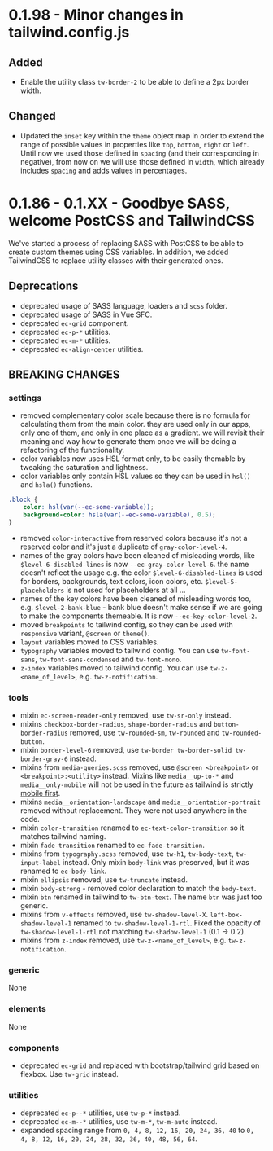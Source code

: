 # 0.1.98 - Minor changes in tailwind.config.js

## Added

* Enable the utility class `tw-border-2` to be able to define a 2px border width.

## Changed

* Updated the `inset` key within the `theme` object map in order to extend the range of possible values in properties like `top`, `bottom`, `right` or `left`. Until now we used those defined in `spacing` (and their corresponding in negative), from now on we will use those defined in `width`, which already includes `spacing` and adds values in percentages.

# 0.1.86 - 0.1.XX - Goodbye SASS, welcome PostCSS and TailwindCSS

We've started a process of replacing SASS with PostCSS to be able to create custom themes using CSS variables.
In addition, we added TailwindCSS to replace utility classes with their generated ones.

## Deprecations

* deprecated usage of SASS language, loaders and `scss` folder.
* deprecated usage of SASS in Vue SFC.
* deprecated `ec-grid` component.
* deprecated `ec-p-*` utilities.
* deprecated `ec-m-*` utilities.
* deprecated `ec-align-center` utilities.

## BREAKING CHANGES

### settings

* removed complementary color scale because there is no formula for calculating them from the main color.
they are used only in our apps, only one of them, and only in one place as a gradient. we will revisit their
meaning and way how to generate them once we will be doing a refactoring of the functionality.
* color variables now uses HSL format only, to be easily themable by tweaking the saturation and lightness.
* color variables only contain HSL values so they can be used in `hsl()` and `hsla()` functions.

```css
.block {
    color: hsl(var(--ec-some-variable));
    background-color: hsla(var(--ec-some-variable), 0.5);
}
```

* removed `color-interactive` from reserved colors because it's not a reserved color and it's just a duplicate of `gray-color-level-4`.
* names of the gray colors have been cleaned of misleading words, like `$level-6-disabled-lines` is now `--ec-gray-color-level-6`.
the name doesn't reflect the usage e.g. the color `$level-6-disabled-lines` is used for borders, backgrounds, text colors, icon colors, etc. `$level-5-placeholders` is not used for placeholders at all ...
* names of the key colors have been cleaned of misleading words too, e.g. `$level-2-bank-blue` - bank blue doesn't make sense if we are going to make the components themeable. It is now `--ec-key-color-level-2`.
* moved `breakpoints` to tailwind config, so they can be used with `responsive` variant, `@screen` or `theme()`.
* `layout` variables moved to CSS variables.
* `typography` variables moved to tailwind config. You can use `tw-font-sans`, `tw-font-sans-condensed` and `tw-font-mono`.
* `z-index` variables moved to tailwind config. You can use `tw-z-<name_of_level>`, e.g. `tw-z-notification`.

### tools

* mixin `ec-screen-reader-only` removed, use `tw-sr-only` instead.
* mixins `checkbox-border-radius`, `shape-border-radius` and `button-border-radius` removed, use `tw-rounded-sm`, `tw-rounded` and `tw-rounded-button`.
* mixin `border-level-6` removed, use `tw-border tw-border-solid tw-border-gray-6` instead.
* mixins from `media-queries.scss` removed, use `@screen <breakpoint>` or `<breakpoint>:<utility>` instead.
Mixins like `media__up-to-*` and `media__only-mobile` will not be used in the future as tailwind is strictly
[mobile first](https://tailwindcss.com/docs/responsive-design/#mobile-first).
* mixins `media__orientation-landscape` and `media__orientation-portrait` removed without replacement. They were not used anywhere in the code.
* mixin `color-transition` renamed to `ec-text-color-transition` so it matches tailwind naming.
* mixin `fade-transition` renamed to `ec-fade-transition`.
* mixins from `typography.scss` removed, use `tw-h1`, `tw-body-text`, `tw-input-label` instead.
Only mixin `body-link` was preserved, but it was renamed to `ec-body-link`.
* mixin `ellipsis` removed, use `tw-truncate` instead.
* mixin `body-strong` - removed color declaration to match the `body-text`.
* mixin `btn` renamed in tailwind to `tw-btn-text`. The name `btn` was just too generic.
* mixins from `v-effects` removed, use `tw-shadow-level-X`. `left-box-shadow-level-1` renamed to `tw-shadow-level-1-rtl`. Fixed the opacity of `tw-shadow-level-1-rtl` not matching `tw-shadow-level-1` (0.1 -> 0.2).
* mixins from `z-index` removed, use `tw-z-<name_of_level>`, e.g. `tw-z-notification`.

### generic

None

### elements

None

### components

* deprecated `ec-grid` and replaced with bootstrap/tailwind grid based on flexbox. Use `tw-grid` instead.

### utilities

* deprecated `ec-p--*` utilities, use `tw-p-*` instead.
* deprecated `ec-m--*` utilities, use `tw-m-*`, `tw-m-auto` instead.
* expanded spacing range from `0, 4, 8, 12, 16, 20, 24, 36, 40` to `0, 4, 8, 12, 16, 20, 24, 28, 32, 36, 40, 48, 56, 64`.
